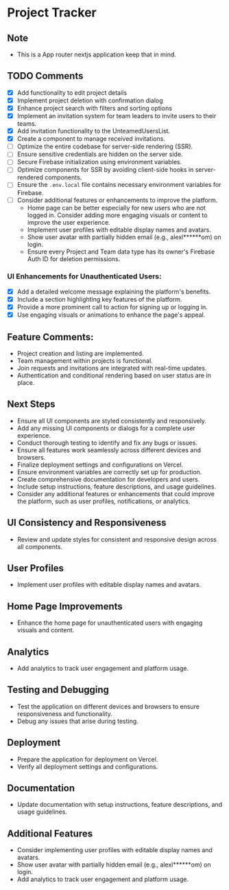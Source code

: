 # Project Tracker

## Note
- This is a App router nextjs application keep that in mind.

## TODO Comments
- [x] Add functionality to edit project details
- [x] Implement project deletion with confirmation dialog
- [x] Enhance project search with filters and sorting options
- [x] Implement an invitation system for team leaders to invite users to their teams.
- [x] Add invitation functionality to the UnteamedUsersList.
- [x] Create a component to manage received invitations.
- [ ] Optimize the entire codebase for server-side rendering (SSR).
- [ ] Ensure sensitive credentials are hidden on the server side.
- [ ] Secure Firebase initialization using environment variables.
- [ ] Optimize components for SSR by avoiding client-side hooks in server-rendered components.
- [ ] Ensure the `.env.local` file contains necessary environment variables for Firebase.
- [ ] Consider additional features or enhancements to improve the platform.
  - Home page can be better especially for new users who are not logged in. Consider adding more engaging visuals or content to improve the user experience.
  - Implement user profiles with editable display names and avatars.
  - Show user avatar with partially hidden email (e.g., alexl******om) on login.
  - Ensure every Project and Team data type has its owner's Firebase Auth ID for deletion permissions.

### UI Enhancements for Unauthenticated Users:
- [x] Add a detailed welcome message explaining the platform's benefits.
- [x] Include a section highlighting key features of the platform.
- [x] Provide a more prominent call to action for signing up or logging in.
- [x] Use engaging visuals or animations to enhance the page's appeal.

## Feature Comments:
- Project creation and listing are implemented.
- Team management within projects is functional.
- Join requests and invitations are integrated with real-time updates.
- Authentication and conditional rendering based on user status are in place.

## Next Steps
- Ensure all UI components are styled consistently and responsively.
- Add any missing UI components or dialogs for a complete user experience.
- Conduct thorough testing to identify and fix any bugs or issues.
- Ensure all features work seamlessly across different devices and browsers.
- Finalize deployment settings and configurations on Vercel.
- Ensure environment variables are correctly set up for production.
- Create comprehensive documentation for developers and users.
- Include setup instructions, feature descriptions, and usage guidelines.
- Consider any additional features or enhancements that could improve the platform, such as user profiles, notifications, or analytics.

## UI Consistency and Responsiveness
- Review and update styles for consistent and responsive design across all components.

## User Profiles
- Implement user profiles with editable display names and avatars.

## Home Page Improvements
- Enhance the home page for unauthenticated users with engaging visuals and content.

## Analytics
- Add analytics to track user engagement and platform usage.

## Testing and Debugging
- Test the application on different devices and browsers to ensure responsiveness and functionality.
- Debug any issues that arise during testing.

## Deployment
- Prepare the application for deployment on Vercel.
- Verify all deployment settings and configurations.

## Documentation
- Update documentation with setup instructions, feature descriptions, and usage guidelines.

## Additional Features
- Consider implementing user profiles with editable display names and avatars.
- Show user avatar with partially hidden email (e.g., alexl******om) on login.
- Add analytics to track user engagement and platform usage.